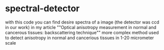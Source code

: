 # spectral-detector
with this code you can find desire spectra of a image (the detector was ccd in our work)
in  my article ""Optical anisotropy measurement in normal and cancerous tissues: backscattering technique"" more complex method used to detect anisotropy in normal and cancerious tissues in 1-20 micrometer scale
